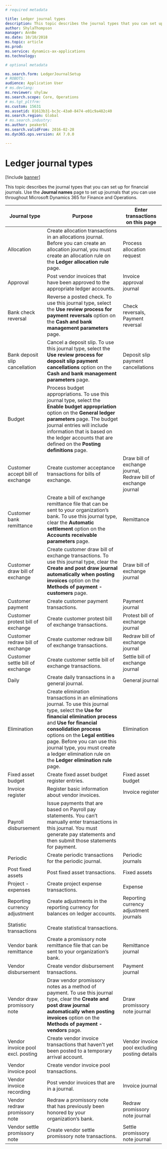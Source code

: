 ```yaml
---
# required metadata

title: Ledger journal types
description: This topic describes the journal types that you can set up for financial journals.
author: ShylaThompson
manager: AnnBe
ms.date: 10/10/2018
ms.topic: article
ms.prod: 
ms.service: dynamics-ax-applications
ms.technology: 

# optional metadata

ms.search.form: LedgerJournalSetup
# ROBOTS: 
audience: Application User
# ms.devlang: 
ms.reviewer: shylaw
ms.search.scope: Core, Operations
# ms.tgt_pltfrm: 
ms.custom: 15631
ms.assetid: 81613b31-bc3c-43a0-8474-e01c9a482c40
ms.search.region: Global
# ms.search.industry: 
ms.author: peakerbl
ms.search.validFrom: 2016-02-28
ms.dyn365.ops.version: AX 7.0.0

---
```


# Ledger journal types

[!include [banner](../includes/banner.md)]

This topic describes the journal types that you can set up for financial journals. Use the **Journal names** page to set up journals that you can use throughout Microsoft Dynamics 365 for Finance and Operations.

| Journal type                      | Purpose                       | Enter transactions on this page                                |
|-----------------------------------|-------------------------------|----------------------------------------------------------------|
| Allocation                        | Create allocation transactions in an allocations journal. Before you can create an allocation journal, you must create an allocation rule on the **Ledger allocation rule** page.      | Process allocation request             |
| Approval                          | Post vendor invoices that have been approved to the appropriate ledger accounts.  | Invoice approval journal                                       |
| Bank check reversal               | Reverse a posted check. To use this journal type, select the **Use review process for payment reversals** option on the **Cash and bank management parameters** page.   | Check reversals, Payment reversal                   |
| Bank deposit slip cancellation    | Cancel a deposit slip. To use this journal type, select the **Use review process for deposit slip payment cancellations** option on the **Cash and bank management parameters** page.   | Deposit slip payment cancellations            |
| Budget                            | Process budget appropriations. To use this journal type, select the **Enable budget appropriation** option on the **General ledger parameters** page. The budget journal entries will include information that is based on the ledger accounts that are defined on the **Posting definitions** page.                                                        |                                                                |
| Customer accept bill of exchange  | Create customer acceptance transactions for bills of exchange.             | Draw bill of exchange journal, Redraw bill of exchange journal |
| Customer bank remittance          | Create a bill of exchange remittance file that can be sent to your organization’s bank. To use this journal type, clear the **Automatic settlement** option on the **Accounts** **receivable parameters** page.            | Remittance                                                     |
| Customer draw bill of exchange    | Create customer draw bill of exchange transactions. To use this journal type, clear the **Create and post draw journal automatically when posting invoices** option on the **Methods of payment - customers** page.   | Draw bill of exchange journal                                  |
| Customer payment                  | Create customer payment transactions.                             | Payment journal             |
| Customer protest bill of exchange | Create customer protest bill of exchange transactions.                    | Protest bill of exchange journal                               |
| Customer redraw bill of exchange  | Create customer redraw bill of exchange transactions.                     | Redraw bill of exchange journal                                |
| Customer settle bill of exchange  | Create customer settle bill of exchange transactions.                       | Settle bill of exchange journal                                |
| Daily                             | Create daily transactions in a general journal.                          | General journal                                                |
| Elimination                       | Create elimination transactions in an eliminations journal. To use this journal type, select the **Use for financial elimination process** and **Use for financial consolidation process** options on the **Legal entities** page. Before you can use this journal type, you must create a ledger elimination rule on the **Ledger elimination rule** page. | Elimination                                                    |
| Fixed asset budget                | Create fixed asset budget register entries.                                                                                                                                                                                                                                                                                                                 | Fixed asset budget                                             |
| Invoice register                  | Register basic information about vendor invoices.                                                                                                                                                                                                                                                                                                           | Invoice register                                               |
| Payroll disbursement              | Issue payments that are based on Payroll pay statements. You can’t manually enter transactions in this journal. You must generate pay statements and then submit those statements for payment.                                                                                                                                                              |                                                                |
| Periodic                          | Create periodic transactions for the periodic journal.                                                                                                                                                                                                                                                                                                      | Periodic journals                                              |
| Post fixed assets                 | Post fixed asset transactions.                                                                                                                                                                                                                                                                                                                              | Fixed assets                                                   |
| Project - expenses                | Create project expense transactions.                                                                                                                                                                                                                                                                                                                        | Expense                                                        |
| Reporting currency adjustment     | Create adjustments in the reporting currency for balances on ledger accounts.               | Reporting currency adjustment journals                         |
| Statistic transactions            | Create statistical transactions.                                                                                                                                                                                                                                                                                                                            |                                                                |
| Vendor bank remittance            | Create a promissory note remittance file that can be sent to your organization’s bank.                                                                                                                                                                                                                                                                      | Remittance journal                                             |
| Vendor disbursement               | Create vendor disbursement transactions.                                                                                                                                                                                                                                                                                                                    | Payment journal                                                |
| Vendor draw promissory note       | Draw vendor promissory notes as a method of payment. To use this journal type, clear the **Create and post draw journal automatically when posting invoices** option on the **Methods of payment - vendors** page.                                                                                                                                          | Draw promissory note journal                                   |
| Vendor invoice pool excl. posting | Create vendor invoice transactions that haven't yet been posted to a temporary arrival account.                                                                                                                                                                                                                                                             | Vendor invoice pool excluding posting details                  |
| Vendor invoice pool               | Create vendor invoice pool transactions.                                                                                                                                                                                                                                                                                                                    |                                                                |
| Vendor invoice recording          | Post vendor invoices that are in a journal.                                                                                                                                                                                                                                                                                                                 | Invoice journal                                                |
| Vendor redraw promissory note     | Redraw a promissory note that has previously been honored by your organization’s bank.                                                                                                                                                                                                                                                                      | Redraw promissory note journal                                 |
| Vendor settle promissory note     | Create vendor settle promissory note transactions.                                                                                                                                                                                                                                                                                                          | Settle promissory note journal                                 |





